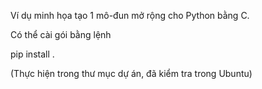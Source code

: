 Ví dụ minh họa tạo 1 mô-đun mở rộng cho Python bằng C.

Có thể cài gói bằng lệnh

pip install .

(Thực hiện trong thư mục dự án, đã kiểm tra trong Ubuntu)